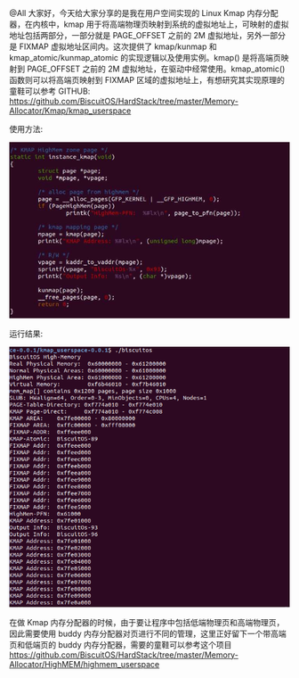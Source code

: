 @All
大家好，今天给大家分享的是我在用户空间实现的 Linux Kmap 内存分配器，在内核中，kmap 用于将高端物理页映射到系统的虚拟地址上，可映射的虚拟地址包括两部分，一部分就是 PAGE_OFFSET 之前的 2M 虚拟地址，另外一部分是 FIXMAP 虚拟地址区间内。这次提供了 kmap/kunmap 和 kmap_atomic/kunmap_atomic 的实现逻辑以及使用实例。kmap() 是将高端页映射到 PAGE_OFFSET 之前的 2M 虚拟地址，在驱动中经常使用。kmap_atomic() 函数则可以将高端页映射到 FIXMAP 区域的虚拟地址上，有想研究其实现原理的童鞋可以参考 GITHUB: https://github.com/BiscuitOS/HardStack/tree/master/Memory-Allocator/Kmap/kmap_userspace

使用方法:

![2020-02-19-11-49-38.png](./images/2020-02-19-11-49-38.png)

运行结果:

![2020-02-19-11-49-56.png](./images/2020-02-19-11-49-56.png)

在做 Kmap 内存分配器的时候，由于要让程序中包括低端物理页和高端物理页，因此需要使用 buddy 内存分配器对页进行不同的管理，这里正好留下一个带高端页和低端页的 buddy 内存分配器，需要的童鞋可以参考这个项目 https://github.com/BiscuitOS/HardStack/tree/master/Memory-Allocator/HighMEM/highmem_userspace